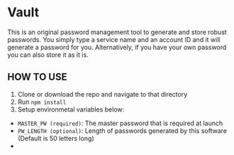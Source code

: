 # Vault

This is an original password management tool to generate and store robust passwords.
You simply type a service name and an account ID and it will generate a password for you.
Alternatively, if you have your own password you can also store it as it is.

## HOW TO USE
1. Clone or download the repo and navigate to that directory
2. Run `npm install`
3. Setup environmetal variables below:
  - `MASTER_PW (required)`: The master password that is required at launch
  - `PW_LENGTH (optional)`: Length of passwords generated by this software (Default is 50 letters long)
  - 